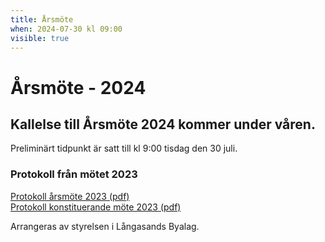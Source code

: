 ```yaml
---
title: Årsmöte
when: 2024-07-30 kl 09:00
visible: true
---
```

# Årsmöte - 2024

## Kallelse till Årsmöte 2024 kommer under våren.  
Preliminärt tidpunkt är satt till kl 9:00 tisdag den 30 juli.

### Protokoll från mötet 2023

<a href="/assets/documents/protokoll_arsmote_2023.pdf">Protokoll årsmöte 2023 (pdf)</a>   
<a href="/assets/documents/protokoll_konstituerande_2023.pdf">Protokoll konstituerande möte 2023 (pdf)</a>



<!--
## Kallelse

**Datum**: Tisdagen den 25 juli  
**Tid**: 09.00  
**Plats**: Kilagårds Gröna, Vesslunda.

### Varmt välkomna till årsmöte med Långasands Byalag!

**FÖRANMÄLAN SENAST 22 JULI 2023.**  
Anmäl er närvaro till årsmötet genom att skicka mail till: hej@langasand.se

#### Dagordning

§1 Mötet öppnas  
§2 Upprättande av närvaroförteckning  
§3 Val av ordförande och sekreterare för årsmötet  
§4 Val av protokolljusterare, tillika rösträknare  
§5 Godkännande av eventuella fullmakter  
§6 Fråga om mötet är utlyst på rätt sätt  
§7 Fastställande av dagordning  
§8 Årsberättelse, ekonomi och revisionsberättelse  
§9 Fastställande av resultat- och balansräkning samt vinstdisposition  
§10 Frågan om ansvarsfrihet för styrelsen  
§11 Beslut om årsavgiftens storlek  
§12 Beslut om arvode till styrelsen  
§13 Val av styrelseledamöter  
§14 Val av ordförande i styrelsen för nästkommande tvåårsperiod  
§15 Val av två revisorer  
$16 Val av valberedning  
§17 Motioner  
§18 Övriga frågor  
§19 Mötet avslutas  

 -->
<!--

### Dokument

<a href="/assets/documents/resultatrapport_2019.pdf">Resultatrapport 2019 (pdf)</a>
<a href="/assets/documents/balansrapport_2019.pdf">Balansrapport 2019 (pdf)</a>
-->

<!-- 
Välkomna.

Styrelsen
-->
Arrangeras av styrelsen i Långasands Byalag.